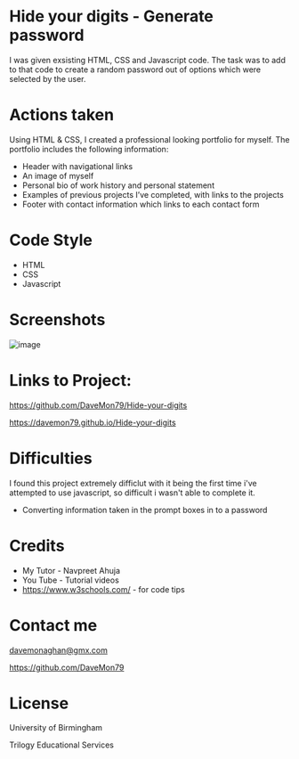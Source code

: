 # Hide your digits - Generate password

I was given exsisting HTML, CSS and Javascript code. The task was to add to that code to create a random password out of options which were selected by the user.

# Actions taken 

Using HTML & CSS, I created a professional looking portfolio for myself. The portfolio includes the following information:

* Header with navigational links
* An image of myself
* Personal bio of work history and personal statement
* Examples of previous projects I’ve completed, with links to the projects
* Footer with contact information which links to each contact form 


# Code Style

* HTML 
* CSS
* Javascript


# Screenshots

![image](https://user-images.githubusercontent.com/103275458/179360507-60e6ba09-ef43-48c8-9eb8-bea4757b9759.png)



# Links to Project:

https://github.com/DaveMon79/Hide-your-digits

https://davemon79.github.io/Hide-your-digits


# Difficulties

I found this project extremely difficlut with it being the first time i've attempted to use javascript, so difficult i wasn't able to complete it. 

* Converting information taken in the prompt boxes in to a password



# Credits

* My Tutor - Navpreet Ahuja 
* You Tube - Tutorial videos
* https://www.w3schools.com/ - for code tips


# Contact me

davemonaghan@gmx.com 

https://github.com/DaveMon79


# License

University of Birmingham

Trilogy Educational Services

